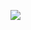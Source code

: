 <a href='https://chrome.google.com/webstore/detail/blognonevim-mode/lmihijafiaoljpidpdiooddhnlillalf' title='Blognone/vim-mode'><img src='https://developer.chrome.com/webstore/images/ChromeWebStore_Badge_v2_340x96.png' /></a>
